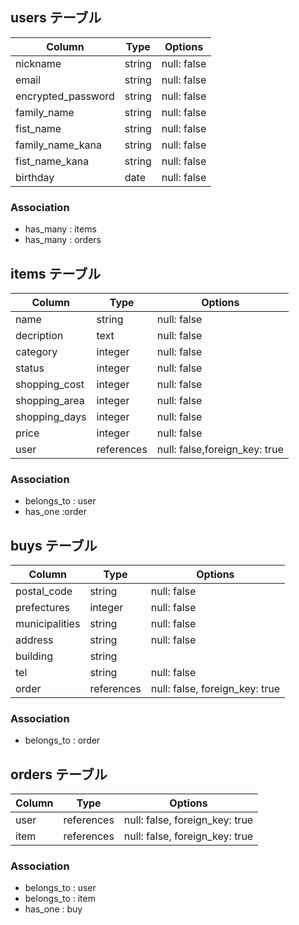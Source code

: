 ## users テーブル

|      Column      | Type    | Options     |
| ---------------- | ------  | ----------- |
| nickname         | string  | null: false |
| email            | string  | null: false |
| encrypted_password | string  | null: false |
| family_name      | string  | null: false |
| fist_name        | string  | null: false |
| family_name_kana | string  | null: false |
| fist_name_kana   | string  | null: false |
| birthday         | date    | null: false |

### Association

- has_many : items
- has_many : orders



## items テーブル

|      Column     | Type   | Options     |
| --------------- | ------ | ----------- |
| name    | string | null: false |
| decription      | text   | null: false |
| category        | integer | null: false |
| status          | integer | null: false |
| shopping_cost   | integer | null: false |
| shopping_area   | integer | null: false |
| shopping_days   | integer | null: false |
| price           | integer | null: false |
| user         | references | null: false,foreign_key: true|

### Association

- belongs_to : user
- has_one :order



## buys テーブル

|         Column           | Type   | Options     |
| -------------------------| ------ | ----------- |
| postal_code     | string | null: false |
| prefectures     | integer | null: false |
| municipalities  | string | null: false |
| address         | string | null: false |
| building        | string |             |
| tel             | string | null: false |
| order          | references | null: false, foreign_key: true|

### Association

- belongs_to : order


## orders テーブル

|         Column           | Type   | Options     |
| -------------------------| ------ | ----------- |
| user          | references | null: false, foreign_key: true|
| item          | references | null: false, foreign_key: true|

### Association

- belongs_to : user
- belongs_to : item
- has_one : buy